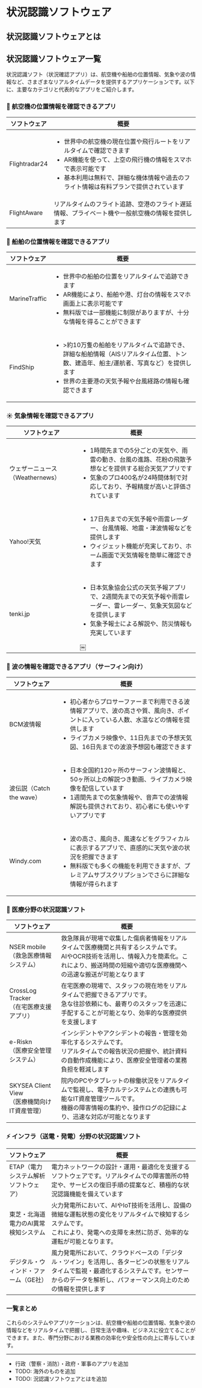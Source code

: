 # 状況認識ソフトウェア

## 状況認識ソフトウェアとは

## 状況認識ソフトウェア一覧

状況認識ソフト（状況確認アプリ）は、航空機や船舶の位置情報、気象や波の情報など、さまざまなリアルタイムデータを提供するアプリケーションです。以下に、主要なカテゴリと代表的なアプリをご紹介します。

### 🛫 航空機の位置情報を確認できるアプリ

|ソフトウェア|概要|
|---|---|
|Flightradar24|<ul><li>世界中の航空機の現在位置や飛行ルートをリアルタイムで確認できます</li><li>AR機能を使って、上空の飛行機の情報をスマホで表示可能です</li><li>基本利用は無料で、詳細な機体情報や過去のフライト情報は有料プランで提供されています </li></ul>
|FlightAware|リアルタイムのフライト追跡、空港のフライト遅延情報、プライベート機や一般航空機の情報を提供します|

### 🚢 船舶の位置情報を確認できるアプリ

|ソフトウェア|概要|
|---|---|
|MarineTraffic|<ul><li>世界中の船舶の位置をリアルタイムで追跡できます</li><li>AR機能により、船舶や港、灯台の情報をスマホ画面上に表示可能です</li><li>無料版では一部機能に制限がありますが、十分な情報を得ることができます </li></ul>
|FindShip|<ul><li>>約10万隻の船舶をリアルタイムで追跡でき、詳細な船舶情報（AISリアルタイム位置、トン数、建造年、船主/運航者、写真など）を提供します</li><li>世界の主要港の天気予報や台風経路の情報も確認できます</li></ul>

### ☀️ 気象情報を確認できるアプリ

|ソフトウェア|概要|
|---|---|
|ウェザーニュース（Weathernews）|<ul><li>1時間先までの5分ごとの天気や、雨雲の動き、台風の進路、花粉の飛散予想などを提供する総合天気アプリです</li><li>気象のプロ400名が24時間体制で対応しており、予報精度が高いと評価されています</li></ul>
|Yahoo!天気|<ul><li>17日先までの天気予報や雨雲レーダー、台風情報、地震・津波情報などを提供します</li><li>ウィジェット機能が充実しており、ホーム画面で天気情報を簡単に確認できます</li></ul>
|tenki.jp|<ul><li>日本気象協会公式の天気予報アプリで、2週間先までの天気予報や雨雲レーダー、雷レーダー、気象天気図などを提供します</li><li>気象予報士による解説や、防災情報も充実しています</li></ul>  ￼

### 🌊 波の情報を確認できるアプリ（サーフィン向け）

|ソフトウェア|概要|
|---|---|
|BCM波情報|<ul><li>初心者からプロサーファーまで利用できる波情報アプリで、波の高さや質、風向き、ポイントに入っている人数、水温などの情報を提供します</li><li>ライブカメラ映像や、11日先までの予想天気図、16日先までの波浪予想図も確認できます</li></ul>
|波伝説（Catch the wave）|<ul><li>日本全国約120ヶ所のサーフィン波情報と、50ヶ所以上の解説つき動画、ライブカメラ映像を配信しています</li><li>1週間先までの気象情報や、音声での波情報解説も提供されており、初心者にも使いやすいアプリです</li></ul>
|Windy.com|<ul><li>波の高さ、風向き、風速などをグラフィカルに表示するアプリで、直感的に天気や波の状況を把握できます</li><li>無料版でも多くの機能を利用できますが、プレミアムサブスクリプションでさらに詳細な情報が得られます</li></ul>


### 🏥 医療分野の状況認識ソフト

|ソフトウェア|概要|
|---|---|
|NSER mobile<br>（救急医療情報システム）|救急隊員が現場で収集した傷病者情報をリアルタイムで医療機関と共有するシステムです。<br>AIやOCR技術を活用し、情報入力を簡素化。これにより、搬送時間の短縮や適切な医療機関への迅速な搬送が可能となります|
|CrossLog Tracker<br>（在宅医療支援アプリ）|在宅医療の現場で、スタッフの現在地をリアルタイムで把握できるアプリです。<br>急な往診依頼にも、最寄りのスタッフを迅速に手配することが可能となり、効率的な医療提供を支援します|
|e-Riskn<br>（医療安全管理システム）|インシデントやアクシデントの報告・管理を効率化するシステムです。<br>リアルタイムでの報告状況の把握や、統計資料の自動作成機能により、医療安全管理者の業務負担を軽減します|
|SKYSEA Client View<br>（医療機関向けIT資産管理）|院内のPCやタブレットの稼働状況をリアルタイムで監視し、電子カルテシステムとの連携も可能なIT資産管理ツールです。<br>機器の障害情報の集約や、操作ログの記録により、迅速な対応が可能となります|

### ⚡ インフラ（送電・発電）分野の状況認識ソフト
|ソフトウェア|概要|
|---|---|
|ETAP（電力システム解析ソフトウェア）|電力ネットワークの設計・運用・最適化を支援するソフトウェアです。リアルタイムでの障害箇所の特定や、サービスの復旧手順の提案など、積極的な状況認識機能を備えています|
|東芝・北海道電力のAI異常検知システム|火力発電所において、AIやIoT技術を活用し、設備の微細な運転状態の変化をリアルタイムで検知するシステムです。<br>これにより、発電への支障を未然に防ぎ、効率的な運転が可能となります。|
|デジタル・ウィンド・ファーム（GE社）|風力発電所において、クラウドベースの「デジタル・ツイン」を活用し、各タービンの状態をリアルタイムで監視・最適化するシステムです。センサーからのデータを解析し、パフォーマンス向上のための情報を提供します| ￼

### 一覧まとめ

これらのシステムやアプリケーションは、航空機や船舶の位置情報、気象や波の情報などをリアルタイムで把握し、日常生活や趣味、ビジネスに役立てることができます。また、専門分野における業務の効率化や安全性の向上に寄与しています。


-----
- 行政（警察・消防）・政府・軍事のアプリを追加
- TODO: 海外のものを追加
- TODO: 況認識ソフトウェアとはを追加